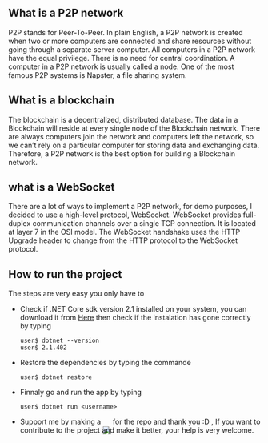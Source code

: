 ## What is a P2P network
P2P stands for Peer-To-Peer. In plain English, a P2P network is created when two or more computers are connected and share resources without going through a separate server computer. All computers in a P2P network have the equal privilege. There is no need for central coordination. A computer in a P2P network is usually called a node. One of the most famous P2P systems is Napster, a file sharing system.

## What is a blockchain 
The blockchain is a decentralized, distributed database. The data in a Blockchain will reside at every single node of the Blockchain network. There are always computers join the network and computers left the network, so we can’t rely on a particular computer for storing data and exchanging data. Therefore, a P2P network is the best option for building a Blockchain network.

## what is a WebSocket
There are a lot of ways to implement a P2P network, for demo purposes, I decided to use a high-level protocol, WebSocket. WebSocket provides full-duplex communication channels over a single TCP connection. It is located at layer 7 in the OSI model. The WebSocket handshake uses the HTTP Upgrade header to change from the HTTP protocol to the WebSocket protocol.

 ## How to run the project
The steps are very easy you only have to
* Check if .NET Core sdk version 2.1 installed on your system, you can download it from [Here](https://www.microsoft.com/net/download/dotnet-core/2.1) then check if the instalation has gone correctly by typing
      
      user$ dotnet --version
      user$ 2.1.402
* Restore the dependencies by typing the commande
  
      user$ dotnet restore
* Finnaly go and run the app by typing

      user$ dotnet run <username>
* Support me by making a <img style="margin-bottom: -20px;" src="https://user-images.githubusercontent.com/24621701/44811262-193e6e00-abcc-11e8-8e61-e52d8c78d5c9.png" /> for the repo and thank you :D , If you want to contribute to the project and make it better, your help is very welcome. 
